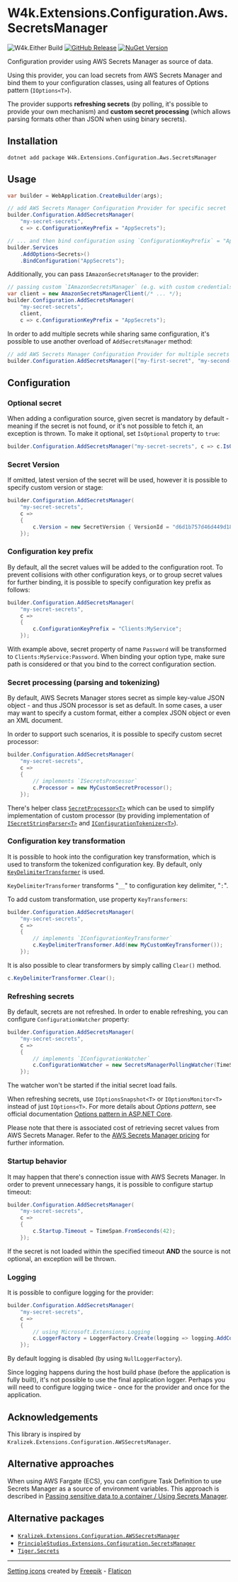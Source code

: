 # W4k.Extensions.Configuration.Aws.SecretsManager

![W4k.Either Build](https://github.com/wdolek/w4k-extensions-configuration-aws-secretsmanager/workflows/Build%20and%20test/badge.svg)
[![GitHub Release](https://img.shields.io/github/release/wdolek/w4k-extensions-configuration-aws-secretsmanager.svg)](https://github.com/wdolek/w4k-extensions-configuration-aws-secretsmanager/releases)
[![NuGet Version](https://img.shields.io/nuget/v/W4k.Extensions.Configuration.Aws.SecretsManager.svg)](https://www.nuget.org/packages/W4k.Extensions.Configuration.Aws.SecretsManager/)

Configuration provider using AWS Secrets Manager as source of data.

Using this provider, you can load secrets from AWS Secrets Manager and bind them to your configuration classes, using
all features of Options pattern (`IOptions<T>`).

The provider supports **refreshing secrets** (by polling, it's possible to provide your own mechanism)
and **custom secret processing** (which allows parsing formats other than JSON when using binary secrets).

## Installation

```shell
dotnet add package W4k.Extensions.Configuration.Aws.SecretsManager
```

## Usage

```csharp
var builder = WebApplication.CreateBuilder(args);

// add AWS Secrets Manager Configuration Provider for specific secret
builder.Configuration.AddSecretsManager(
    "my-secret-secrets",
    c => c.ConfigurationKeyPrefix = "AppSecrets");

// ... and then bind configuration using `ConfigurationKeyPrefix` = "AppSecrets"
builder.Services
    .AddOptions<Secrets>()
    .BindConfiguration("AppSecrets");
```

Additionally, you can pass `IAmazonSecretsManager` to the provider:

```csharp
// passing custom `IAmazonSecretsManager` (e.g. with custom credentials)
var client = new AmazonSecretsManagerClient(/* ... */);
builder.Configuration.AddSecretsManager(
    "my-secret-secrets",
    client,
    c => c.ConfigurationKeyPrefix = "AppSecrets");
```

In order to add multiple secrets while sharing same configuration,
it's possible to use another overload of `AddSecretsManager` method:

```csharp
// add AWS Secrets Manager Configuration Provider for multiple secrets
builder.Configuration.AddSecretsManager(["my-first-secret", "my-second-secret"]);
```

## Configuration

### Optional secret

When adding a configuration source, given secret is mandatory by default - meaning if the secret is not found, or it's not possible 
to fetch it, an exception is thrown. To make it optional, set `IsOptional` property to `true`:

```csharp
builder.Configuration.AddSecretsManager("my-secret-secrets", c => c.IsOptional = true);
```

### Secret Version

If omitted, latest version of the secret will be used, however it is possible to specify custom version or stage:

```csharp
builder.Configuration.AddSecretsManager(
    "my-secret-secrets",
    c =>
    {
        c.Version = new SecretVersion { VersionId = "d6d1b757d46d449d1835a10869dfb9d1" };
    });
```

### Configuration key prefix

By default, all the secret values will be added to the configuration root. To prevent collisions with other configuration keys,
or to group secret values for further binding, it is possible to specify configuration key prefix as follows:

```csharp
builder.Configuration.AddSecretsManager(
    "my-secret-secrets",
    c => 
    {
        c.ConfigurationKeyPrefix = "Clients:MyService";
    });
```

With example above, secret property of name `Password` will be transformed to `Clients:MyService:Password`.
When binding your option type, make sure path is considered or that you bind to the correct configuration section. 

### Secret processing (parsing and tokenizing)

By default, AWS Secrets Manager stores secret as simple key-value JSON object - and thus JSON processor is set as default.
In some cases, a user may want to specify a custom format, either a complex JSON object or even an XML document.

In order to support such scenarios, it is possible to specify custom secret processor:

```csharp
builder.Configuration.AddSecretsManager(
    "my-secret-secrets",
    c => 
    {
        // implements `ISecretsProcessor`
        c.Processor = new MyCustomSecretProcessor();
    });
```

There's helper class [`SecretProcessor<T>`](src/W4k.Extensions.Configuration.Aws.SecretsManager/SecretProcessor.cs) which
can be used to simplify implementation of custom processor (by providing implementation of [`ISecretStringParser<T>`](src/W4k.Extensions.Configuration.Aws.SecretsManager/Abstractions/ISecretStringParser.cs) and [`IConfigurationTokenizer<T>`](src/W4k.Extensions.Configuration.Aws.SecretsManager/Abstractions/IConfigurationTokenizer.cs)).

### Configuration key transformation

It is possible to hook into the configuration key transformation, which is used to transform the tokenized configuration key.
By default, only [`KeyDelimiterTransformer`](src/W4k.Extensions.Configuration.Aws.SecretsManager/ConfigurationKeyTransformer.cs) is used.

`KeyDelimiterTransformer` transforms "`__`" to configuration key delimiter, "`:`".

To add custom transformation, use property `KeyTransformers`:

```csharp
builder.Configuration.AddSecretsManager(
    "my-secret-secrets",
    c => 
    {
        // implements `IConfigurationKeyTransformer`
        c.KeyDelimiterTransformer.Add(new MyCustomKeyTransformer());
    });
```

It is also possible to clear transformers by simply calling `Clear()` method.

```csharp
c.KeyDelimiterTransformer.Clear();
```

### Refreshing secrets

By default, secrets are not refreshed. In order to enable refreshing, you can configure `ConfigurationWatcher` property:

```csharp
builder.Configuration.AddSecretsManager(
    "my-secret-secrets",
    c => 
    {
        // implements `IConfigurationWatcher`
        c.ConfigurationWatcher = new SecretsManagerPollingWatcher(TimeSpan.FromMinutes(5));
    });
```

The watcher won't be started if the initial secret load fails.

When refreshing secrets, use `IOptionsSnapshot<T>` or `IOptionsMonitor<T>` instead of just `IOptions<T>`.
For more details about _Options pattern_, see official documentation [Options pattern in ASP.NET Core](https://learn.microsoft.com/en-us/aspnet/core/fundamentals/configuration/options).

Please note that there is associated cost of retrieving secret values from AWS Secrets Manager.
Refer to the [AWS Secrets Manager pricing](https://aws.amazon.com/secrets-manager/pricing/) for further information.

### Startup behavior

It may happen that there's connection issue with AWS Secrets Manager. In order to prevent unnecessary hangs, it is possible to configure startup timeout:

```csharp
builder.Configuration.AddSecretsManager(
    "my-secret-secrets",
    c => 
    {
        c.Startup.Timeout = TimeSpan.FromSeconds(42);
    });
```

If the secret is not loaded within the specified timeout **AND** the source is not optional, an exception will be thrown.

### Logging

It is possible to configure logging for the provider:

```csharp
builder.Configuration.AddSecretsManager(
    "my-secret-secrets",
    c => 
    {
        // using Microsoft.Extensions.Logging
        c.LoggerFactory = LoggerFactory.Create(logging => logging.AddConsole());
    });
```

By default logging is disabled (by using `NullLoggerFactory`).

Since logging happens during the host build phase (before the application is fully built), it's not possible to use the final application logger.
Perhaps you will need to configure logging twice - once for the provider and once for the application.

## Acknowledgements

This library is inspired by `Kralizek.Extensions.Configuration.AWSSecretsManager`.

## Alternative approaches

When using AWS Fargate (ECS), you can configure Task Definition to use Secrets Manager as a source of environment variables.
This approach is described in [Passing sensitive data to a container / Using Secrets Manager](https://docs.aws.amazon.com/AmazonECS/latest/developerguide/secrets-envvar-secrets-manager.html).

## Alternative packages

- [`Kralizek.Extensions.Configuration.AWSSecretsManager`](https://www.nuget.org/packages/Kralizek.Extensions.Configuration.AWSSecretsManager)
- [`PrincipleStudios.Extensions.Configuration.SecretsManager`](https://www.nuget.org/packages/PrincipleStudios.Extensions.Configuration.SecretsManager)
- [`Tiger.Secrets`](https://www.nuget.org/packages/Tiger.Secrets)

---

[Setting icons](https://www.flaticon.com/free-icons/setting) created by [Freepik](https://www.flaticon.com/authors/freepik) - [Flaticon](https://www.flaticon.com/)
